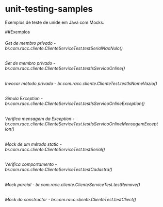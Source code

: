 # unit-testing-samples
Exemplos de teste de unide em Java com Mocks.


##Exemplos
###### Get de membro privado - br.com.racc.cliente.ClienteServiceTest.testSerialNaoNulo()
###### Set de membro privado - br.com.racc.cliente.ClienteServiceTest.testIsServicoOnline()
###### Invocar método privado - br.com.racc.cliente.ClienteTest.testIsNomeVazio()
###### Simula Exception - br.com.racc.cliente.ClienteServiceTest.testIsServicoOnlineException()
###### Verifica mensagem da Exception - br.com.racc.cliente.ClienteServiceTest.testIsServicoOnlineMensagemException() 
###### Mock de um método static - br.com.racc.cliente.ClienteServiceTest.testSerial()
###### Verifica comportamento - br.com.racc.cliente.ClienteServiceTest.testCadastra()
###### Mock parcial - br.com.racc.cliente.ClienteServiceTest.testRemove()
###### Mock do constructor - br.com.racc.cliente.ClienteTest.testClient()
